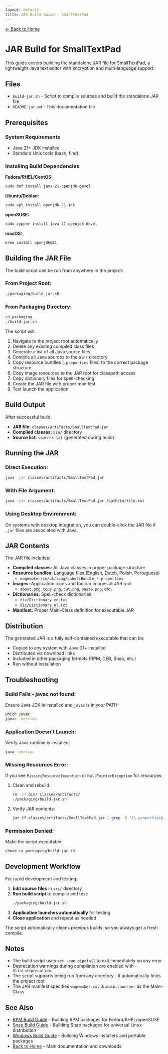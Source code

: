 ```yaml
---
layout: default
title: JAR Build Guide - SmallTextPad
---
```


[← Back to Home](index.html)

# JAR Build for SmallTextPad

This guide covers building the standalone JAR file for SmallTextPad, a lightweight Java text editor with encryption and multi-language support.

## Files

- `build-jar.sh` - Script to compile sources and build the standalone JAR file
- `README-jar.md` - This documentation file

## Prerequisites

### System Requirements
- Java 21+ JDK installed
- Standard Unix tools (bash, find)

### Installing Build Dependencies

**Fedora/RHEL/CentOS:**
```bash
sudo dnf install java-21-openjdk-devel
```

**Ubuntu/Debian:**
```bash
sudo apt install openjdk-21-jdk
```

**openSUSE:**
```bash
sudo zypper install java-21-openjdk-devel
```

**macOS:**
```bash
brew install openjdk@21
```

## Building the JAR File

The build script can be run from anywhere in the project:

### From Project Root:
```bash
./packaging/build-jar.sh
```

### From Packaging Directory:
```bash
cd packaging
./build-jar.sh
```

The script will:
1. Navigate to the project root automatically
2. Delete any existing compiled class files
3. Generate a list of all Java source files
4. Compile all Java sources to the `bin/` directory
5. Copy resource bundles (`.properties` files) to the correct package structure
6. Copy image resources to the JAR root for classpath access
7. Copy dictionary files for spell-checking
8. Create the JAR file with proper manifest
9. Test launch the application

## Build Output

After successful build:
- **JAR file:** `classes/artifacts/SmallTextPad.jar`
- **Compiled classes:** `bin/` directory
- **Source list:** `sources.txt` (generated during build)

## Running the JAR

### Direct Execution:
```bash
java -jar classes/artifacts/SmallTextPad.jar
```

### With File Argument:
```bash
java -jar classes/artifacts/SmallTextPad.jar /path/to/file.txt
```

### Using Desktop Environment:
On systems with desktop integration, you can double-click the JAR file if `.jar` files are associated with Java.

## JAR Contents

The JAR file includes:
- **Compiled classes:** All Java classes in proper package structure
- **Resource bundles:** Language files (English, Dutch, Polish, Portuguese)
  - `wagemaker/co/uk/lang/LabelsBundle_*.properties`
- **Images:** Application icons and toolbar images at JAR root
  - `about.png`, `copy.png`, `cut.png`, `paste.png`, etc.
- **Dictionaries:** Spell-check dictionaries
  - `dic/Dictionary_en.txt`
  - `dic/Dictionary_nl.txt`
- **Manifest:** Proper Main-Class definition for executable JAR

## Distribution

The generated JAR is a fully self-contained executable that can be:
- Copied to any system with Java 21+ installed
- Distributed via download links
- Included in other packaging formats (RPM, DEB, Snap, etc.)
- Run without installation

## Troubleshooting

### Build Fails - javac not found:
Ensure Java JDK is installed and `javac` is in your PATH:
```bash
which javac
javac -version
```

### Application Doesn't Launch:
Verify Java runtime is installed:
```bash
java -version
```

### Missing Resources Error:
If you see `MissingResourceException` or `NullPointerException` for resources:
1. Clean and rebuild:
   ```bash
   rm -rf bin/ classes/artifacts/
   ./packaging/build-jar.sh
   ```
2. Verify JAR contents:
   ```bash
   jar tf classes/artifacts/SmallTextPad.jar | grep -E "(\.properties$|\.png$)"
   ```

### Permission Denied:
Make the script executable:
```bash
chmod +x packaging/build-jar.sh
```

## Development Workflow

For rapid development and testing:

1. **Edit source files** in `src/` directory
2. **Run build script** to compile and test:
   ```bash
   ./packaging/build-jar.sh
   ```
3. **Application launches automatically** for testing
4. **Close application** and repeat as needed

The script automatically cleans previous builds, so you always get a fresh compile.

## Notes

- The build script uses `set -euo pipefail` to exit immediately on any error
- Deprecation warnings during compilation are enabled with `-Xlint:deprecation`
- The script supports being run from any directory - it automatically finds the project root
- The JAR manifest specifies `wagemaker.co.uk.main.Launcher` as the Main-Class

## See Also

- [RPM Build Guide](README-rpm.html) - Building RPM packages for Fedora/RHEL/openSUSE
- [Snap Build Guide](README-snap.html) - Building Snap packages for universal Linux distribution
- [Windows Build Guide](README-windows.html) - Building Windows installers and portable packages
- [Back to Home](index.html) - Main documentation and downloads
